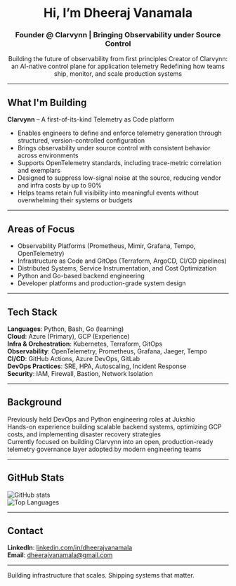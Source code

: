 <h1 align="center">Hi, I’m Dheeraj Vanamala</h1>
<h3 align="center">Founder @ Clarvynn | Bringing Observability under Source Control</h3>

<p align="center">
Building the future of observability from first principles  
Creator of Clarvynn: an AI-native control plane for application telemetry  
Redefining how teams ship, monitor, and scale production systems
</p>

---

## What I'm Building

**Clarvynn** – A first-of-its-kind Telemetry as Code platform  
- Enables engineers to define and enforce telemetry generation through structured, version-controlled configuration  
- Brings observability under source control with consistent behavior across environments  
- Supports OpenTelemetry standards, including trace-metric correlation and exemplars  
- Designed to suppress low-signal noise at the source, reducing vendor and infra costs by up to 90%  
- Helps teams retain full visibility into meaningful events without overwhelming their systems or budgets

---

## Areas of Focus

- Observability Platforms (Prometheus, Mimir, Grafana, Tempo, OpenTelemetry)  
- Infrastructure as Code and GitOps (Terraform, ArgoCD, CI/CD pipelines)  
- Distributed Systems, Service Instrumentation, and Cost Optimization  
- Python and Go-based backend engineering  
- Developer platforms and production-grade system design

---

## Tech Stack

**Languages**: Python, Bash, Go (learning)  
**Cloud**: Azure (Primary), GCP (Experience)  
**Infra & Orchestration**: Kubernetes, Terraform, GitOps  
**Observability**: OpenTelemetry, Prometheus, Grafana, Jaeger, Tempo  
**CI/CD**: GitHub Actions, Azure DevOps, GitLab  
**DevOps Practices**: SRE, HPA, Autoscaling, Incident Response  
**Security**: IAM, Firewall, Bastion, Network Isolation

---

## Background

Previously held DevOps and Python engineering roles at Jukshio  
Hands-on experience building scalable backend systems, optimizing GCP costs, and implementing disaster recovery strategies  
Currently focused on building Clarvynn into an open, production-ready telemetry governance layer adopted by modern engineering teams

---

## GitHub Stats

![GitHub stats](https://github-readme-stats.vercel.app/api?username=dheeraj-vanamala&show_icons=true&theme=radical)  
![Top Languages](https://github-readme-stats.vercel.app/api/top-langs/?username=dheeraj-vanamala&layout=compact&theme=radical)

---

## Contact

**LinkedIn**: [linkedin.com/in/dheerajvanamala](https://linkedin.com/in/dheerajvanamala)  
**Email**: dheerajvanamala@gmail.com

---

Building infrastructure that scales. Shipping systems that matter.
